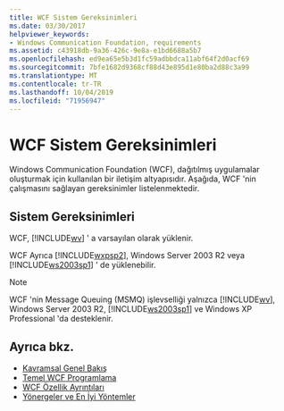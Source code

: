 ```yaml
---
title: WCF Sistem Gereksinimleri
ms.date: 03/30/2017
helpviewer_keywords:
- Windows Communication Foundation, requirements
ms.assetid: c43918db-9a36-426c-9e8a-e1bd6688a5b7
ms.openlocfilehash: ed9ea65e5b3d1fc59adbbdca11abf64f2d0acf69
ms.sourcegitcommit: 7bfe1682d9368cf88d43e895d1e80ba2d88c3a99
ms.translationtype: MT
ms.contentlocale: tr-TR
ms.lasthandoff: 10/04/2019
ms.locfileid: "71956947"
---
```

# <a name="wcf-system-requirements"></a>WCF Sistem Gereksinimleri

Windows Communication Foundation (WCF), dağıtılmış uygulamalar oluşturmak için kullanılan bir iletişim altyapısıdır. Aşağıda, WCF 'nin çalışmasını sağlayan gereksinimler listelenmektedir.

## <a name="system-requirements"></a>Sistem Gereksinimleri

WCF, [!INCLUDE[wv](../../../includes/wv-md.md)] ' a varsayılan olarak yüklenir.

WCF Ayrıca [!INCLUDE[wxpsp2](../../../includes/wxpsp2-md.md)], Windows Server 2003 R2 veya [!INCLUDE[ws2003sp1](../../../includes/ws2003sp1-md.md)] ' de yüklenebilir.

> [!NOTE]
> WCF 'nin Message Queuing (MSMQ) işlevselliği yalnızca [!INCLUDE[wv](../../../includes/wv-md.md)], Windows Server 2003 R2, [!INCLUDE[ws2003sp1](../../../includes/ws2003sp1-md.md)] ve Windows XP Professional 'da desteklenir.

## <a name="see-also"></a>Ayrıca bkz.

- [Kavramsal Genel Bakış](conceptual-overview.md)
- [Temel WCF Programlama](basic-wcf-programming.md)
- [WCF Özellik Ayrıntıları](./feature-details/index.md)
- [Yönergeler ve En İyi Yöntemler](guidelines-and-best-practices.md)
